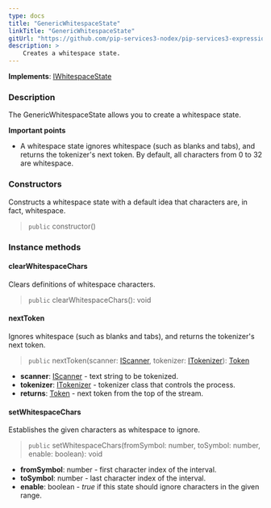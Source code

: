 ```yaml
---
type: docs
title: "GenericWhitespaceState"
linkTitle: "GenericWhitespaceState"
gitUrl: "https://github.com/pip-services3-nodex/pip-services3-expressions-nodex"
description: > 
    Creates a whitespace state.
---
```


**Implements**: [IWhitespaceState](../../iwhitespace_state)

### Description

The GenericWhitespaceState allows you to create a whitespace state.

**Important points**

- A whitespace state ignores whitespace (such as blanks and tabs), and returns the tokenizer's next token. By default, all characters from 0 to 32 are whitespace.

### Constructors
Constructs a whitespace state with a default idea that characters are, in fact, whitespace.

> `public` constructor()

### Instance methods


#### clearWhitespaceChars
Clears definitions of whitespace characters.  

> `public` clearWhitespaceChars(): void

#### nextToken
Ignores whitespace (such as blanks and tabs), and returns the tokenizer's next token.

> `public` nextToken(scanner: [IScanner](../../../io/iscanner), tokenizer: [ITokenizer](../../itokenizer)): [Token](../../token)

- **scanner**: [IScanner](../../../io/iscanner) - text string to be tokenized.
- **tokenizer**: [ITokenizer](../../itokenizer) - tokenizer class that controls the process.
- **returns**: [Token](../../token) - next token from the top of the stream.

#### setWhitespaceChars
Establishes the given characters as whitespace to ignore.

> `public` setWhitespaceChars(fromSymbol: number, toSymbol: number, enable: boolean): void

- **fromSymbol**: number - first character index of the interval.
- **toSymbol**: number - last character index of the interval.
- **enable**: boolean - *true* if this state should ignore characters in the given range.

